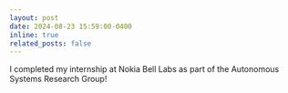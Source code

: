 ```yaml
---
layout: post
date: 2024-08-23 15:59:00-0400
inline: true
related_posts: false
---
```


I completed my internship at Nokia Bell Labs as part of the Autonomous Systems Research Group!
